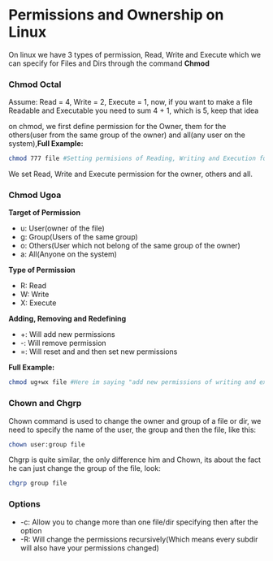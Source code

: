 # Permissions and Ownership on Linux 

On linux we have 3 types of permission, Read, Write and Execute which we can specify for Files and Dirs through the command **Chmod**

### Chmod Octal

Assume: Read = 4, Write = 2, Execute = 1, now, if you want to make a file Readable and Executable you need to sum 4 + 1, which is 5, keep that idea

on chmod, we first define permission for the Owner, them for the others(user from the same group of the owner) and all(any user on the system),**Full Example:**

```bash
chmod 777 file #Setting permisions of Reading, Writing and Execution for the Owner, any user of his group and anyone on the system.
```

We set Read, Write and Execute permission for the owner, others and all.

### Chmod Ugoa

**Target of Permission**
- u: User(owner of the file)
- g: Group(Users of the same group)
- o: Others(User which not belong of the same group of the owner)
- a: All(Anyone on the system)

**Type of Permission**
- R: Read
- W: Write
- X: Execute

**Adding, Removing and Redefining**
- +: Will add new permissions
- -: Will remove permission
- =: Will reset and and then set new permissions

**Full Example:**

```bash
chmod ug+wx file #Here im saying "add new permissions of writing and execution for the Owner and any user on his group"
```

### Chown and Chgrp

Chown command is used to change the owner and group of a file or dir, we need to specify the name of the user, the group and then the file, like this:
```bash
chown user:group file
```

Chgrp is quite similar, the only difference him and Chown, its about the fact he can just change the group of the file, look:
```bash
chgrp group file
```

### Options
- -c: Allow you to change more than one file/dir specifying then after the option
- -R: Will change the permissions recursively(Which means every subdir will also have your permissions changed) 
